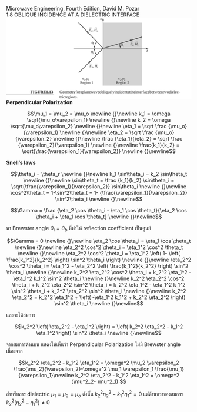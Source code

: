 Microwave Engineering, Fourth Edition, David M. Pozar  
1.8 OBLIQUE INCIDENCE AT A DIELECTRIC INTERFACE  
<img src="./asset/pozar-fig-01-13.svg" align="center" width=800 alt="" />  
**Perpendicular Polarization**  
```math
\mu_1 = \mu_2 = \mu_o \newline  {}\newline
k_1 = \omega \sqrt{\mu_o\varepsilon_1} \newline  {}\newline
k_2 = \omega \sqrt{\mu_o\varepsilon_2} \newline  {}\newline
\eta_1 = \sqrt \frac {\mu_o}{\varepsilon_1} \newline  {}\newline
\eta_2 = \sqrt \frac {\mu_o}{\varepsilon_2} \newline  {}\newline
\frac {\eta_1}{\eta_2} = \sqrt \frac {\varepsilon_2}{\varepsilon_1} \newline  {}\newline
\frac{k_1}{k_2} = \sqrt{\frac{\varepsilon_1}{\varepsilon_2}} \newline  {}\newline
```  

**Snell’s laws**
```math
\theta_i = \theta_r \newline  {}\newline
k_1 \sin\theta_i = k_2 \sin\theta_t \newline  {}\newline
\sin\theta_t = \frac {k_1}{k_2} \sin\theta_i = \sqrt{\frac{\varepsilon_1}{\varepsilon_2}} \sin\theta_i \newline  {}\newline
\cos^2\theta_t = 1-\sin^2\theta_t = 1- {\frac{\varepsilon_1}{\varepsilon_2}} \sin^2\theta_i \newline  {}\newline
```


```math
\Gamma = \frac {\eta_2 \cos \theta_i - \eta_1 \cos \theta_t}{\eta_2 \cos \theta_i + \eta_1 \cos \theta_t} \newline  {}\newline
```
หา Brewster angle $`\theta_i = \theta_b`$ ที่ทำให้ reflection coefficient เป็นศูนย์ 
```math
\Gamma = 0  \newline  {}\newline
\eta_2 \cos \theta_i = \eta_1 \cos \theta_t  \newline  {}\newline
\eta_2^2 \cos^2 \theta_i = \eta_1^2 \cos^2 \theta_t \newline {}\newline
\eta_2^2 \cos^2 \theta_i = \eta_1^2 \left( 1- \left( \frac{k_1^2}{k_2^2} \right) \sin^2 \theta_i \right) \newline {}\newline
\eta_2^2 \cos^2 \theta_i = \eta_1^2 - \eta_2^2 \left( \frac{k_1^2}{k_2^2} \right) \sin^2 \theta_i \newline {}\newline
k_2^2 \eta_2^2 \cos^2 \theta_i = k_2^2 \eta_1^2 - \eta_1^2 k_1^2 \sin^2 \theta_i \newline {}\newline
k_2^2 \eta_2^2 \cos^2 \theta_i + k_2^2 \eta_2^2 \sin^2 \theta_i = k_2^2 \eta_1^2 - \eta_1^2 k_1^2 \sin^2 \theta_i + k_2^2 \eta_2^2 \sin^2 \theta_i \newline {}\newline
k_2^2 \eta_2^2 = k_2^2 \eta_1^2 + \left( -\eta_1^2 k_1^2 + k_2^2 \eta_2^2 \right) \sin^2 \theta_i \newline {}\newline
```
และจะได้สมการ
```math
k_2^2 \left( \eta_2^2 - \eta_1^2 \right) = \left( k_2^2 \eta_2^2 - k_1^2 \eta_1^2 \right) \sin^2 \theta_i \newline {}\newline
```  
จากสมการด้านบน แสดงให้เห็นว่า Perpendicular Polarization ไม่มี Brewster angle เนื่องจาก 
```math
k_2^2 \eta_2^2 - k_1^2 \eta_1^2 = \omega^2 \mu_2 \varepsilon_2 \frac{\mu_2}{\varepsilon_2}-\omega^2 \mu_1 \varepsilon_1 \frac{\mu_1}{\varepsilon_1}\newline  
k_2^2 \eta_2^2 - k_1^2 \eta_1^2 = \omega^2 (\mu^2_2- \mu^2_1)  
```  
สำหรับสาร dielectric $`\mu_1=\mu_2=\mu_o`$ ดังนั้น $`k_2^2 \eta_2^2 - k_1^2 \eta_1^2=0`$  แต่ด้านขวาของสมการ $`k_2^2 \left( \eta_2^2 - \eta_1^2 \right) \neq 0`$  
